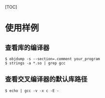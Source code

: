 [TOC]

# 使用样例

## 查看库的编译器

```shell
$ objdump -s --section=.comment your_program 
$ strings -a *.so | grep gcc
```

## 查看交叉编译器的默认库路径

```shell
$ echo | gcc -v -x c -E -
```



